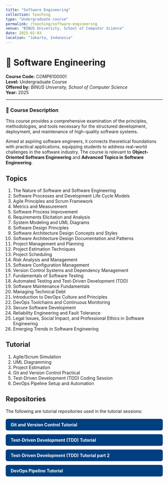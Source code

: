 ```yaml
---
title: "Software Engineering"
collection: teaching
type: "Undergraduate course"
permalink: /teaching/software-engineering
venue: "BINUS University, School of Computer Science"
date: 2025-02-03
location: "Jakarta, Indonesia"
---
```


# 📘 Software Engineering

**Course Code:** COMP6100001  
**Level:** Undergraduate Course  
**Offered by:** *BINUS University, School of Computer Science*  
**Year:** 2025

---

### 🧭 Course Description

This course provides a comprehensive examination of the principles, methodologies, and tools necessary for the structured development, deployment, and maintenance of high-quality software systems.

Aimed at aspiring software engineers, it connects theoretical foundations with practical applications, equipping students to address real-world challenges in the software industry. The course is relevant to **Object-Oriented Software Engineering** and **Advanced Topics in Software Engineering**.


## Topics
1. The Nature of Software and Software Engineering
2. Software Processes and Development Life Cycle Models
3. Agile Principles and Scrum Framework
4. Metrics and Measurement
5. Software Process Improvement
6. Requirements Elicitation and Analysis
7. System Modeling and UML Diagrams
8. Software Design Principles
9. Software Architecture Design Concepts and Styles
10. Software Architecture Design Documentation and Patterns
11. Project Management and Planning
12. Project Estimation Techniques
13. Project Scheduling
14. Risk Analysis and Management
15. Software Configuration Management
16. Version Control Systems and Dependency Management
17. Fundamentals of Software Testing
18. Automated Testing and Test-Driven Development (TDD)
19. Software Maintenance Fundamentals
20. Managing Technical Debt
21. Introduction to DevOps Culture and Principles
22. DevOps Toolchains and Continuous Monitoring
23. Secure Software Development
24. Reliability Engineering and Fault Tolerance
25. Legal Issues, Social Impact, and Professional Ethics in Software Engineering
26. Emerging Trends in Software Engineering

## Tutorial
1. Agile/Scrum Simulation
2. UML Diagramming
2. Project Estimation
3. Git and Version Control Practical
4. Test-Driven Development (TDD) Coding Session
5. DevOps Pipeline Setup and Automation 

## Repositories

The following are tutorial repositories used in the tutorial sessions:

<div style="display: flex; flex-direction: column; gap: 12px; margin-top: 1rem;">

<a href="https://github.com/alfhisa/se-tutorial-git" target="_blank" style="display:inline-block; padding:10px 16px; background-color:#004080; color:#fff; text-decoration:none; border-radius:6px; font-weight:bold; transition: background-color 0.3s;" onmouseover="this.style.backgroundColor='#0059b3'" onmouseout="this.style.backgroundColor='#004080'"> 
Git and Version Control Tutorial
</a>

<a href="https://github.com/alfhisa/se-tutorial-tdd" target="_blank" style="display:inline-block; padding:10px 16px; background-color:#004080; color:#fff; text-decoration:none; border-radius:6px; font-weight:bold; transition: background-color 0.3s;" onmouseover="this.style.backgroundColor='#0059b3'" onmouseout="this.style.backgroundColor='#004080'">
Test-Driven Development (TDD) Tutorial
</a>

<a href="https://github.com/alfhisa/tutorial-tdd-bus-fare" target="_blank" style="display:inline-block; padding:10px 16px; background-color:#004080; color:#fff; text-decoration:none; border-radius:6px; font-weight:bold; transition: background-color 0.3s;" onmouseover="this.style.backgroundColor='#0059b3'" onmouseout="this.style.backgroundColor='#004080'">
Test-Driven Development (TDD) Tutorial part 2
</a>

<a href="https://github.com/alfhisa/devops-tutorial-voting-app" target="_blank" style="display:inline-block; padding:10px 16px; background-color:#004080; color:#fff; text-decoration:none; border-radius:6px; font-weight:bold; transition: background-color 0.3s;" onmouseover="this.style.backgroundColor='#0059b3'" onmouseout="this.style.backgroundColor='#004080'">
DevOps Pipeline Tutorial
</a>

</div>

